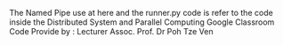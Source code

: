 The Named Pipe use at here and the runner.py code is refer to the code inside the Distributed System and Parallel Computing Google Classroom<br/>
Code Provide by : Lecturer Assoc. Prof. Dr Poh Tze Ven